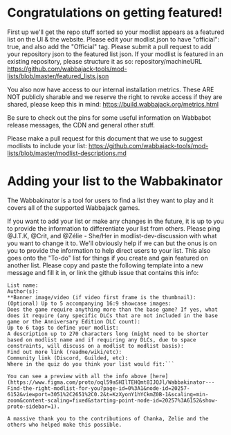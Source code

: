 # Congratulations on getting featured!

First up we'll get the repo stuff sorted so your modlist appears as a featured list on the UI & the website. Please edit your modlist.json to have "official": true, and also add the "Official" tag. 
Please submit a pull request to add your repository json to the featured list json. If your modlist is featured in an existing repository, please structure it as so: repository/machineURL
https://github.com/wabbajack-tools/mod-lists/blob/master/featured_lists.json

You also now have access to our internal installation metrics. These ARE NOT publicly sharable and we reserve the right to revoke access if they are shared, please keep this in mind: https://build.wabbajack.org/metrics.html

Be sure to check out the pins for some useful information on Wabbabot release messages, the CDN and general other stuff.

Please make a pull request for this document that we use to suggest modlists to include your list: https://github.com/wabbajack-tools/mod-lists/blob/master/modlist-descriptions.md

# Adding your list to the Wabbakinator

The Wabbakinator is a tool for users to find a list they want to play and it covers all of the supported Wabbajack games.

If you want to add your list or make any changes in the future, it is up to you to provide the information to differentiate your list from others. Please ping @J.T.K, @Crit, and @Zélie - She/Her  in ⁠⁠modlist-dev-discussion with what you want to change it to.
We'll obviously help if we can but the onus is on you to provide the information to help direct users to your list. This also goes onto the "To-do" list for things if you create and gain featured on another list.
Please copy and paste the following template into a new message and fill it in, or link the github issue that contains this info:

```
List name:
Author(s):
**Banner image/video (if video first frame is the thumbnail):
(Optional) Up to 5 accompanying 16:9 showcase images:
Does the game require anything more than the base game? If yes, what does it require (any specific DLCs that are not included in the base game or the Anniversary Edition DLC count):
Up to 6 tags to define your modlist:
A description up to 270 characters long (might need to be shorter based on modlist name and if requiring any DLCs, due to space constraints, will discuss on a modlist to modlist basis):
Find out more link (readme/wiki/etc):
Community link (Discord, Guilded, etc):
Where in the quiz do you think your list would fit:```

You can see a preview with all the info above [here](https://www.figma.com/proto/oql59aSHIlTEHQmt8IJQJl/Wabbakinator---Find-the-right-modlist-for-you?page-id=0%3A1&node-id=20257-6152&viewport=3051%2C2651%2C0.2&t=KzXyonY1hYCkmZ0B-1&scaling=min-zoom&content-scaling=fixed&starting-point-node-id=20257%3A6152&show-proto-sidebar=1).

A massive thank you to the contributions of Chanka, Zelie and the others who helped make this possible.
